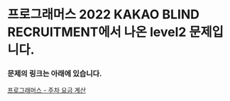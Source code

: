 # 프로그래머스 2022 KAKAO BLIND RECRUITMENT에서 나온 level2 문제입니다.
### 문제의 링크는 아래에 있습니다.
<a href="https://school.programmers.co.kr/learn/courses/30/lessons/92341" target="_blank">프로그래머스 - 주차 요금 계산</a>
